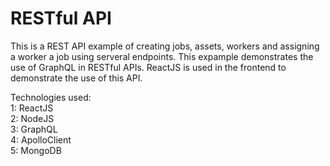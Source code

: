# RESTful API

This is a REST API example of creating jobs, assets, workers and assigning a worker a job using serveral endpoints.
This expample demonstrates the use of GraphQL in RESTful APIs.
ReactJS is used in the frontend to demonstrate the use of this API.

Technologies used:<br/>
1: ReactJS<br/>
2: NodeJS<br/>
3: GraphQL<br/>
4: ApolloClient<br/>
5: MongoDB
